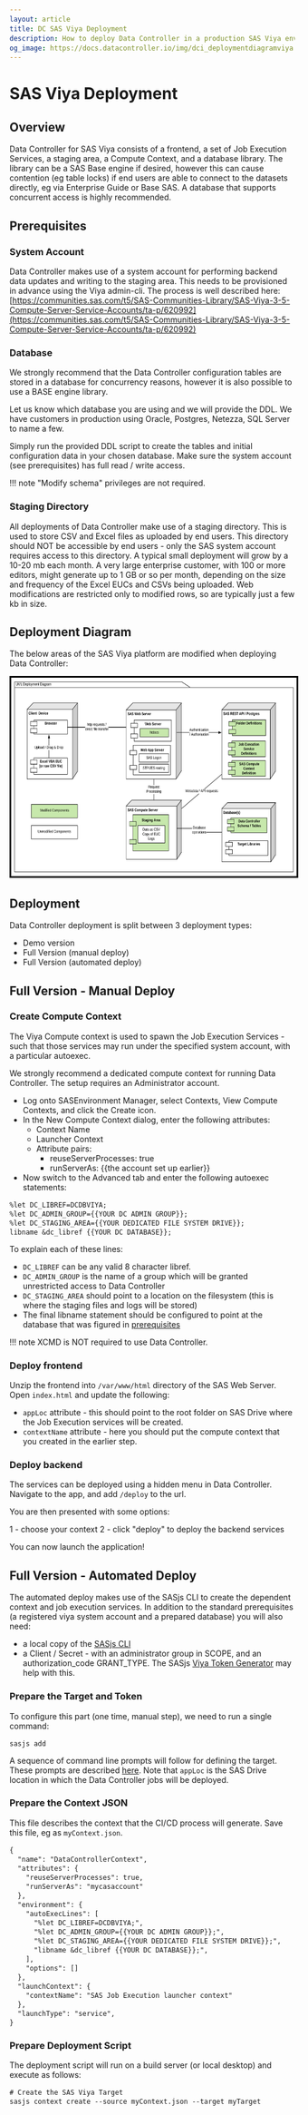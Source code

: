 ```yaml
---
layout: article
title: DC SAS Viya Deployment
description: How to deploy Data Controller in a production SAS Viya environment
og_image: https://docs.datacontroller.io/img/dci_deploymentdiagramviya.png
---
```


# SAS Viya Deployment

## Overview
Data Controller for SAS Viya consists of a frontend, a set of Job Execution Services, a staging area, a Compute Context, and a database library.  The library can be a SAS Base engine if desired, however this can cause contention (eg table locks) if end users are able to connect to the datasets directly, eg via Enterprise Guide or Base SAS.
A database that supports concurrent access is highly recommended.

## Prerequisites

### System Account

Data Controller makes use of a system account for performing backend data updates and writing to the staging area.  This needs to be provisioned in advance using the Viya admin-cli.  The process is well described here:  [https://communities.sas.com/t5/SAS-Communities-Library/SAS-Viya-3-5-Compute-Server-Service-Accounts/ta-p/620992](https://communities.sas.com/t5/SAS-Communities-Library/SAS-Viya-3-5-Compute-Server-Service-Accounts/ta-p/620992)

### Database
We strongly recommend that the Data Controller configuration tables are stored in a database for concurrency reasons, however it is also possible to use a BASE engine library.

Let us know which database you are using and we will provide the DDL. We have customers in production using Oracle, Postgres, Netezza, SQL Server to name a few.

Simply run the provided DDL script to create the tables and initial configuration data in your chosen database.  Make sure the system account (see prerequisites) has full read / write access.

!!! note
    "Modify schema" privileges are not required.

### Staging Directory
All deployments of Data Controller make use of a staging directory.  This is used to store CSV and Excel files as uploaded by end users.  This directory should NOT be accessible by end users - only the SAS system account requires access to this directory.
A typical small deployment will grow by a 10-20 mb each month.  A very large enterprise customer, with 100 or more editors, might generate up to 1 GB or so per month, depending on the size and frequency of the Excel EUCs and CSVs being uploaded.  Web modifications are restricted only to modified rows, so are typically just a few kb in size.

## Deployment Diagram

The below areas of the SAS Viya platform are modified when deploying Data Controller:

<img src="/img/dci_deploymentdiagramviya.svg" height="350" style="border:3px solid black" >


## Deployment
Data Controller deployment is split between 3 deployment types:

* Demo version
* Full Version (manual deploy)
* Full Version (automated deploy)


## Full Version - Manual Deploy

### Create Compute Context

The Viya Compute context is used to spawn the Job Execution Services - such that those services may run under the specified system account, with a particular autoexec.

We strongly recommend a dedicated compute context for running Data Controller.  The setup requires an Administrator account.

* Log onto SASEnvironment Manager, select Contexts, View Compute Contexts, and click the Create icon.
* In the New Compute Context dialog, enter the following attributes:
    * Context Name
    * Launcher Context
    * Attribute pairs:
        * reuseServerProcesses: true
        * runServerAs: {{the account set up earlier}}
* Now switch to the Advanced tab and enter the following autoexec statements:

```
%let DC_LIBREF=DCDBVIYA;
%let DC_ADMIN_GROUP={{YOUR DC ADMIN GROUP}};
%let DC_STAGING_AREA={{YOUR DEDICATED FILE SYSTEM DRIVE}};
libname &dc_libref {{YOUR DC DATABASE}};
```

To explain each of these lines:

* `DC_LIBREF` can be any valid 8 character libref.
* `DC_ADMIN_GROUP` is the name of a group which will be granted unrestricted access to Data Controller
* `DC_STAGING_AREA` should point to a location on the filesystem (this is where the staging files and logs will be stored)
* The final libname statement should be configured to point at the database that was figured in [prerequisites](#prerequisites)

!!! note
    XCMD is NOT required to use Data Controller.

### Deploy frontend

Unzip the frontend into `/var/www/html` directory of the SAS Web Server.  Open `index.html` and update the following:

- `appLoc` attribute - this should point to the root folder on SAS Drive where the Job Execution services will be created.
- `contextName` attribute - here you should put the compute context that you created in the earlier step.

### Deploy backend
The services can be deployed using a hidden menu in Data Controller.  Navigate to the app, and add `/deploy` to the url.

You are then presented with some options:

1 - choose your context
2 - click "deploy" to deploy the backend services

You can now launch the application!

## Full Version - Automated Deploy

The automated deploy makes use of the SASjs CLI to create the dependent context and job execution services.  In addition to the standard prerequisites (a registered viya system account and a prepared database) you will also need:

* a local copy of the [SASjs CLI](https://sasjs.io/sasjs-cli/#installation)
* a Client / Secret - with an administrator group in SCOPE, and an authorization_code GRANT_TYPE.  The SASjs [Viya Token Generator](https://github.com/sasjs/viyatoken) may help with this.

### Prepare the Target and Token

To configure this part (one time, manual step), we need to run a single command:
```
sasjs add
```
A sequence of command line prompts will follow for defining the target.  These prompts are described [here](https://sasjs.io/sasjs-cli-add/).  Note that `appLoc` is the SAS Drive location in which the Data Controller jobs will be deployed.

### Prepare the Context JSON
This file describes the context that the CI/CD process will generate.  Save this file, eg as `myContext.json`.

```
{
  "name": "DataControllerContext",
  "attributes": {
    "reuseServerProcesses": true,
    "runServerAs": "mycasaccount"
  },
  "environment": {
    "autoExecLines": [
      "%let DC_LIBREF=DCDBVIYA;",
      "%let DC_ADMIN_GROUP={{YOUR DC ADMIN GROUP}};",
      "%let DC_STAGING_AREA={{YOUR DEDICATED FILE SYSTEM DRIVE}};",
      "libname &dc_libref {{YOUR DC DATABASE}};",
    ],
    "options": []
  },
  "launchContext": {
    "contextName": "SAS Job Execution launcher context"
  },
  "launchType": "service",
}
```

### Prepare Deployment Script

The deployment script will run on a build server (or local desktop) and execute as follows:

```
# Create the SAS Viya Target
sasjs context create --source myContext.json --target myTarget









